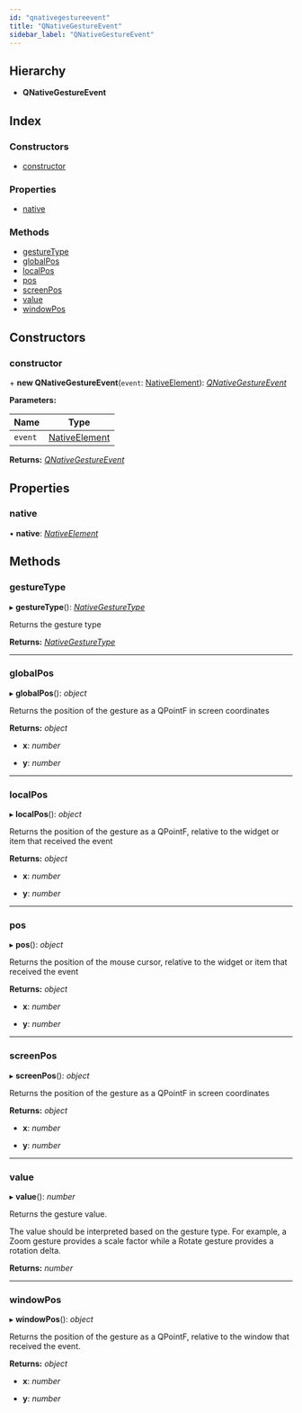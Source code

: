 ```yaml
---
id: "qnativegestureevent"
title: "QNativeGestureEvent"
sidebar_label: "QNativeGestureEvent"
---
```


## Hierarchy

* **QNativeGestureEvent**

## Index

### Constructors

* [constructor](qnativegestureevent.md#constructor)

### Properties

* [native](qnativegestureevent.md#native)

### Methods

* [gestureType](qnativegestureevent.md#gesturetype)
* [globalPos](qnativegestureevent.md#globalpos)
* [localPos](qnativegestureevent.md#localpos)
* [pos](qnativegestureevent.md#pos)
* [screenPos](qnativegestureevent.md#screenpos)
* [value](qnativegestureevent.md#value)
* [windowPos](qnativegestureevent.md#windowpos)

## Constructors

###  constructor

\+ **new QNativeGestureEvent**(`event`: [NativeElement](../globals.md#nativeelement)): *[QNativeGestureEvent](qnativegestureevent.md)*

**Parameters:**

Name | Type |
------ | ------ |
`event` | [NativeElement](../globals.md#nativeelement) |

**Returns:** *[QNativeGestureEvent](qnativegestureevent.md)*

## Properties

###  native

• **native**: *[NativeElement](../globals.md#nativeelement)*

## Methods

###  gestureType

▸ **gestureType**(): *[NativeGestureType](../enums/nativegesturetype.md)*

Returns the gesture type

**Returns:** *[NativeGestureType](../enums/nativegesturetype.md)*

___

###  globalPos

▸ **globalPos**(): *object*

Returns the position of the gesture as a QPointF in screen coordinates

**Returns:** *object*

* **x**: *number*

* **y**: *number*

___

###  localPos

▸ **localPos**(): *object*

Returns the position of the gesture as a QPointF,
relative to the widget or item that received the event

**Returns:** *object*

* **x**: *number*

* **y**: *number*

___

###  pos

▸ **pos**(): *object*

Returns the position of the mouse cursor,
relative to the widget or item that received the event

**Returns:** *object*

* **x**: *number*

* **y**: *number*

___

###  screenPos

▸ **screenPos**(): *object*

Returns the position of the gesture as a QPointF in screen coordinates

**Returns:** *object*

* **x**: *number*

* **y**: *number*

___

###  value

▸ **value**(): *number*

Returns the gesture value.

The value should be interpreted based on the gesture type.
For example, a Zoom gesture provides a scale factor while a
Rotate gesture provides a rotation delta.

**Returns:** *number*

___

###  windowPos

▸ **windowPos**(): *object*

Returns the position of the gesture as a QPointF,
relative to the window that received the event.

**Returns:** *object*

* **x**: *number*

* **y**: *number*
